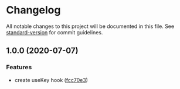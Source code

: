 # Changelog

All notable changes to this project will be documented in this file. See [standard-version](https://github.com/conventional-changelog/standard-version) for commit guidelines.

## 1.0.0 (2020-07-07)

### Features

- create useKey hook ([fcc70e3](https://github.com/accessible-ui/use-keycode/commit/fcc70e3a13fed8375fe0357a04ace19c2b144198))
